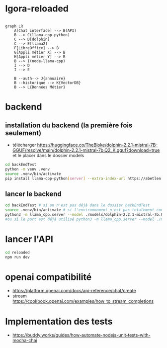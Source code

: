 # Igora-reloaded

```mermaid

graph LR
    A[Chat interface] --> B(API)
    B --> C(llama-cpp-python)
    C --> D[dolphin]
    C --> E[llama2]
    F[LibreOffice] --> B
    G[Appli métier X] --> B
    H[Appli métier Y] --> B
    B --> I(node-llama-cpp)
    I --> D
    I --> E
    
    B --auth--> J{annuaire}
    B --historique --> K{VectorDB}
    B --> L{Données Métier}

```

# backend
## installation du backend (la première fois seulement)
- télécharger https://huggingface.co/TheBloke/dolphin-2.2.1-mistral-7B-GGUF/resolve/main/dolphin-2.2.1-mistral-7b.Q2_K.gguf?download=true et le placer dans le dossier models

```bash
cd backEndTest
python -m venv .venv
source .venv/bin/activate
pip install llama-cpp-python[server] --extra-index-url https://abetlen.github.io/llama-cpp-python/whl/cpu
```

## lancer le backend
```bash
cd backEndTest # si on n'est pas déjà dans le dossier backEndTest
source .venv/bin/activate # si l'environnement n'est pas totalement configure
python3 -m llama_cpp.server --model ./models/dolphin-2.2.1-mistral-7b.Q2_K.gguf 
#ou si le port est déjà utilisé python3 -m llama_cpp.server --model ./models/dolphin-2.2.1-mistral-7b.Q2_K.gguf --port 5677 --host 0.0.0.0
```


# lancer l'API

```bash
cd reloaded
npm run dev
```


# openai compatibilité
- https://platform.openai.com/docs/api-reference/chat/create
- stream https://cookbook.openai.com/examples/how_to_stream_completions



# Implementation des tests
- https://buddy.works/guides/how-automate-nodejs-unit-tests-with-mocha-chai